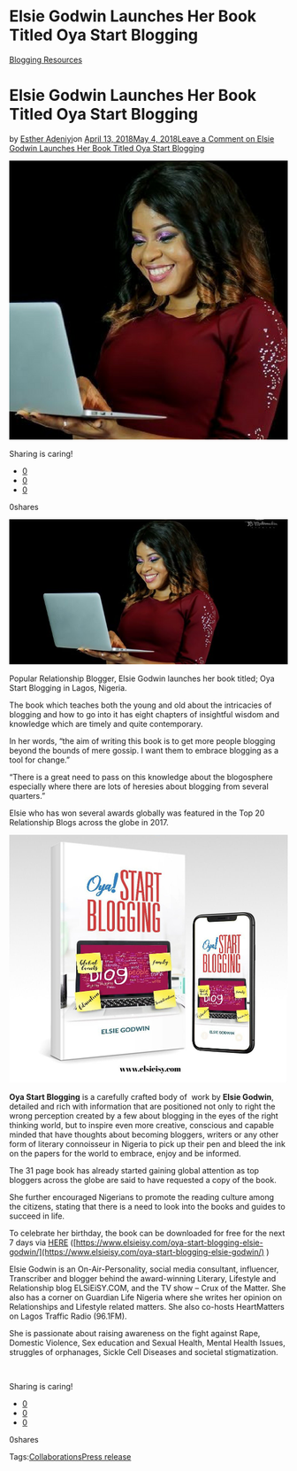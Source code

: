 # Elsie Godwin Launches Her Book Titled Oya Start Blogging

[Blogging Resources](https://estheradeniyi.com/category/blogging-resources/)
# Elsie Godwin Launches Her Book Titled Oya Start Blogging

by [Esther Adeniyi](https://estheradeniyi.com/author/esther-adeniyi/)on [April 13, 2018May 4, 2018](https://estheradeniyi.com/elsie-godwin-oya-start-blogging/)[Leave a Comment on Elsie Godwin Launches Her Book Titled Oya Start Blogging](https://estheradeniyi.com/elsie-godwin-oya-start-blogging/#respond)

![](images/Elsie-Godwin-edited-1.png)

Sharing is caring!

- [0](https://www.facebook.com/sharer/sharer.php?u=https%3A%2F%2Festheradeniyi.com%2Felsie-godwin-oya-start-blogging%2F&amp;t=Elsie%20Godwin%20Launches%20Her%20Book%20Titled%20Oya%20Start%20Blogging)
- [0](https://twitter.com/intent/tweet?text=Elsie%20Godwin%20Launches%20Her%20Book%20Titled%20Oya%20Start%20Blogging&amp;url=https%3A%2F%2Festheradeniyi.com%2Felsie-godwin-oya-start-blogging%2F)
- [0](#)

0shares

[![](images/ElsieGodwin.jpg)](images/ElsieGodwin.jpg)

Popular Relationship Blogger, Elsie Godwin launches her book titled; Oya Start Blogging in Lagos, Nigeria.

The book which teaches both the young and old about
 the intricacies of blogging and how to go into it has eight chapters of
 insightful wisdom and knowledge which are timely and quite contemporary.

In her words, &#x201C;the aim of writing this book is
 to get more people blogging beyond the bounds of mere gossip. I want them to
 embrace blogging as a tool for change.&#x201D;

&#x201C;There is a great need to pass on this
 knowledge about the blogosphere especially where there are lots of heresies
 about blogging from several quarters.&#x201D;

Elsie who has won several awards globally was
 featured in the Top 20 Relationship Blogs across the globe in 2017.

[![](images/OyaStartBloggingbyElsieGodwin2-elsieisyblog.jpg)](images/OyaStartBloggingbyElsieGodwin2-elsieisyblog.jpg)

**Oya
 Start Blogging** is a carefully crafted body of&#xA0; work by **Elsie Godwin**, detailed and rich
 with information that are positioned not only to right the wrong perception
 created by a few about blogging in the eyes of the right thinking world, but to
 inspire even more creative, conscious and capable minded that have thoughts
 about becoming bloggers, writers or any other form of literary connoisseur in
 Nigeria to pick up their pen and bleed the ink on the papers for the world to
 embrace, enjoy and be informed.

The 31 page book has already started gaining global
 attention as top bloggers across the globe are said to have requested a copy of
 the book.

She further encouraged Nigerians to promote the
 reading culture among the citizens, stating that there is a need to look into
 the books and guides to succeed in life.

To celebrate her birthday, the book can be
 downloaded for free for the next 7 days via [HERE](https://www.elsieisy.com/oya-start-blogging-elsie-godwin/) ([https://www.elsieisy.com/oya-start-blogging-elsie-godwin/](https://www.elsieisy.com/oya-start-blogging-elsie-godwin/) )

Elsie Godwin is an On-Air-Personality, social media
 consultant, influencer, Transcriber and blogger behind the award-winning
 Literary, Lifestyle and Relationship blog ELSiEiSY.COM, and the TV show &#x2013; Crux
 of the Matter. She also has a corner on Guardian Life Nigeria where she writes
 her opinion on Relationships and Lifestyle related matters. She also co-hosts
 HeartMatters on Lagos Traffic Radio (96.1FM).

She is passionate about raising awareness on the
 fight against Rape, Domestic Violence, Sex education and Sexual Health, Mental
 Health Issues, struggles of orphanages, Sickle Cell Diseases and societal
 stigmatization.

&#xA0;

Sharing is caring!

- [0](https://www.facebook.com/sharer/sharer.php?u=https%3A%2F%2Festheradeniyi.com%2Felsie-godwin-oya-start-blogging%2F&amp;t=Elsie%20Godwin%20Launches%20Her%20Book%20Titled%20Oya%20Start%20Blogging)
- [0](https://twitter.com/intent/tweet?text=Elsie%20Godwin%20Launches%20Her%20Book%20Titled%20Oya%20Start%20Blogging&amp;url=https%3A%2F%2Festheradeniyi.com%2Felsie-godwin-oya-start-blogging%2F)
- [0](#)

0shares

Tags:[Collaborations](https://estheradeniyi.com/tag/collaborations/)[Press release](https://estheradeniyi.com/tag/press-release/)